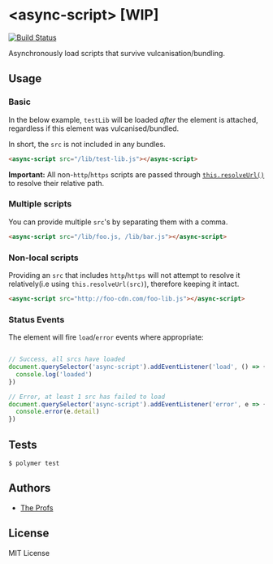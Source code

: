 # \<async-script\> [WIP]

[![Build Status](https://travis-ci.org/TheProfs/async-script.svg?branch=master)](https://travis-ci.org/TheProfs/async-script)

Asynchronously load scripts that survive vulcanisation/bundling.

## Usage

### Basic

In the below example, `testLib` will be loaded *after* the element is attached,
regardless if this element was vulcanised/bundled.

In short, the `src` is not included in any bundles.

```html
<async-script src="/lib/test-lib.js"></async-script>
```

**Important:** All non-`http`/`https` scripts are passed through
[`this.resolveUrl()`][resolve-url] to resolve their relative path.

### Multiple scripts

You can provide multiple `src`'s by separating them with a comma.

```html
<async-script src="/lib/foo.js, /lib/bar.js"></async-script>
```

### Non-local scripts

Providing an `src` that includes `http`/`https` will not attempt to resolve it
relatively(i.e using `this.resolveUrl(src)`), therefore keeping it intact.

```html
<async-script src="http://foo-cdn.com/foo-lib.js"></async-script>
```

### Status Events

The element will fire `load`/`error` events where appropriate:

```javascript

// Success, all srcs have loaded
document.querySelector('async-script').addEventListener('load', () => {
  console.log('loaded')
})

// Error, at least 1 src has failed to load
document.querySelector('async-script').addEventListener('error', e => {
  console.error(e.detail)
})
```

## Tests

```
$ polymer test
```

## Authors

- [The Profs][the-profs]

## License

MIT License

[resolve-url]: https://www.polymer-project.org/1.0/docs/api/Polymer.Base#method-resolveUrl
[the-profs]: https://github.com/TheProfs
